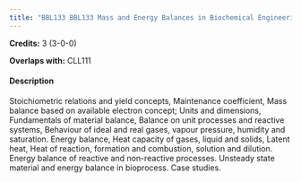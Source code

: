 ```yaml
---
title: "BBL133 BBL133 Mass and Energy Balances in Biochemical Engineering"
---
```

**Credits:** 3 (3-0-0)

**Overlaps with:** CLL111

#### Description
Stoichiometric relations and yield concepts, Maintenance coefficient, Mass balance based on available electron concept; Units and dimensions, Fundamentals of material balance, Balance on unit processes and reactive systems, Behaviour of ideal and real gases, vapour pressure, humidity and saturation. Energy balance, Heat capacity of gases, liquid and solids, Latent heat, Heat of reaction, formation and combustion, solution and dilution. Energy balance of reactive and non-reactive processes. Unsteady state material and energy balance in bioprocess. Case studies.